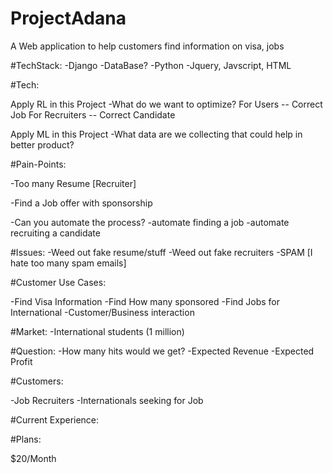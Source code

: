 # ProjectAdana

A Web application to help customers find information on visa, jobs


#TechStack:
-Django
-DataBase?
-Python
-Jquery, Javscript, HTML


#Tech:

Apply RL in this Project
  -What do we want to optimize?
    For Users -- Correct Job
    For Recruiters -- Correct Candidate

Apply ML in this Project
  -What data are we collecting that could help in better product?
  

#Pain-Points:

-Too many Resume [Recruiter]

-Find a Job offer with sponsorship

-Can you automate the process?
      -automate finding a job
      -automate recruiting a candidate

#Issues:
-Weed out fake resume/stuff
-Weed out fake recruiters
-SPAM [I hate too many spam emails]



#Customer Use Cases:

-Find Visa Information
-Find How many sponsored
-Find Jobs for International
-Customer/Business interaction


#Market:
-International students (1 million)


#Question:
-How many hits would we get?
-Expected Revenue
-Expected Profit

#Customers:

-Job Recruiters
-Internationals seeking for Job


#Current Experience:


#Plans:

$20/Month
